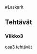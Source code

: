 #Laskarit

## Tehtävät

### Viikko3
[osa3 tehtävät](https://github.com/lankku1/ot-harjoitustyo/tree/master/laskarit/viikko3)

